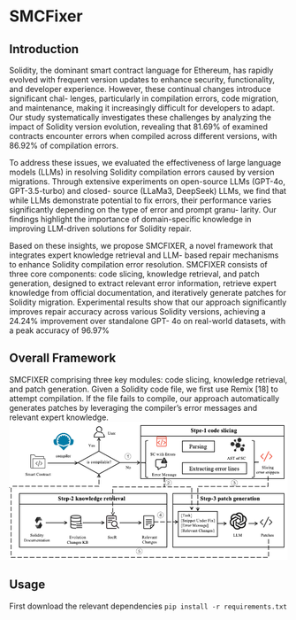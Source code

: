 # SMCFixer
## Introduction
Solidity, the dominant smart contract language for
Ethereum, has rapidly evolved with frequent version updates
to enhance security, functionality, and developer experience.
However, these continual changes introduce significant chal-
lenges, particularly in compilation errors, code migration, and
maintenance, making it increasingly difficult for developers to
adapt. Our study systematically investigates these challenges by
analyzing the impact of Solidity version evolution, revealing that
81.69% of examined contracts encounter errors when compiled
across different versions, with 86.92% of compilation errors.

To address these issues, we evaluated the effectiveness of large
language models (LLMs) in resolving Solidity compilation errors
caused by version migrations. Through extensive experiments
on open-source LLMs (GPT-4o, GPT-3.5-turbo) and closed-
source (LLaMa3, DeepSeek) LLMs, we find that while LLMs
demonstrate potential to fix errors, their performance varies
significantly depending on the type of error and prompt granu-
larity. Our findings highlight the importance of domain-specific
knowledge in improving LLM-driven solutions for Solidity repair.

Based on these insights, we propose SMCFIXER, a novel
framework that integrates expert knowledge retrieval and LLM-
based repair mechanisms to enhance Solidity compilation error
resolution. SMCFIXER consists of three core components: code
slicing, knowledge retrieval, and patch generation, designed to
extract relevant error information, retrieve expert knowledge
from official documentation, and iteratively generate patches for
Solidity migration. Experimental results show that our approach
significantly improves repair accuracy across various Solidity
versions, achieving a 24.24% improvement over standalone GPT-
4o on real-world datasets, with a peak accuracy of 96.97%

## Overall Framework
SMCFIXER comprising three key modules: code slicing, knowledge retrieval, and patch generation. Given a Solidity code file, we first use Remix [18] to attempt compilation. If the file fails to compile, our approach automatically generates patches by leveraging the compiler’s error messages and relevant expert knowledge. 
![Framework of SMCFixer](./picture/framework.png)

## Usage
First download the relevant dependencies
`pip install -r requirements.txt`

